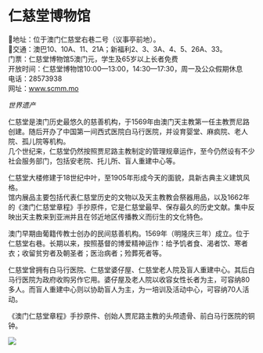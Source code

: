 # 仁慈堂博物馆  
📍地址：位于澳门仁慈堂右巷二号（议事亭前地）。  
🚌交通：澳巴10、10A、11、21A；新福利2、3、3A、4、5、26A、33。  
门票：仁慈堂博物馆5澳门元，学生及65岁以上长者免费  
开放时间：仁慈堂博物馆10:00—13:00，14:30—17:30，周一及公众假期休息  
电话：28573938  
网址：<a href="http://www.scmm.mo" target="_blank">www.scmm.mo</a>  

*世界遗产*  

仁慈堂是澳门历史最悠久的慈善机构，于1569年由澳门天主教第一任主教贾尼路创建。随后开办了中国第一间西式医院白马行医院，并设育婴堂、麻疯院、老人院、孤儿院等机构。  
几个世纪来，仁慈堂仍然按照贾尼路主教制定的管理规章运作，至今仍然设有不少社会服务部门，包括安老院、托儿所、盲人重建中心等。  

仁慈堂大楼修建于18世纪中叶，至1905年形成今天的面貌，具新古典主义建筑风格。  
馆内展品主要包括代表仁慈堂历史的文物以及天主教教会祭器用品，以及1662年的《澳门仁慈堂章程》手抄原件，它是仁慈堂最早、保存最久的历史文献。集中反映出天主教来到亚洲并且在邻近地区传播教义而衍生的文化特色。  

澳门早期由葡籍传教士创办的民间慈善机构。1569年（明隆庆三年）成立。位于仁慈堂右巷。长期以来，按照基督的博爱精神运作：给予饥者食、渴者饮、寒者衣；收留贫穷者及朝圣者；医治病者；殓葬死者等。  

仁慈堂曾拥有白马行医院、仁慈堂婆仔屋、仁慈堂老人院及盲人重建中心。其后白马行医院为政府收购另作它用。婆仔屋及老人院以收容女性长者为主，可容纳80多人。而盲人重建中心则以协助盲人为主，为一培训及活动中心，可容纳70人活动。  

《澳门仁慈堂章程》手抄原件、创始人贾尼路主教的头颅遗骨、前白马行医院的铜钟。  

![](https://i.postimg.cc/8c6Wdfph/202201212116433.png)  
